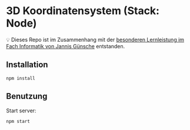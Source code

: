 # 3D Koordinatensystem (Stack: Node)

💡 Dieses Repo ist im Zusammenhang mit der [besonderen Lernleistung im Fach Informatik von Jannis Günsche](https://github.com/jgteam/bell--paper) entstanden.

## Installation
```
npm install
```

## Benutzung 
Start server:
```
npm start
```
